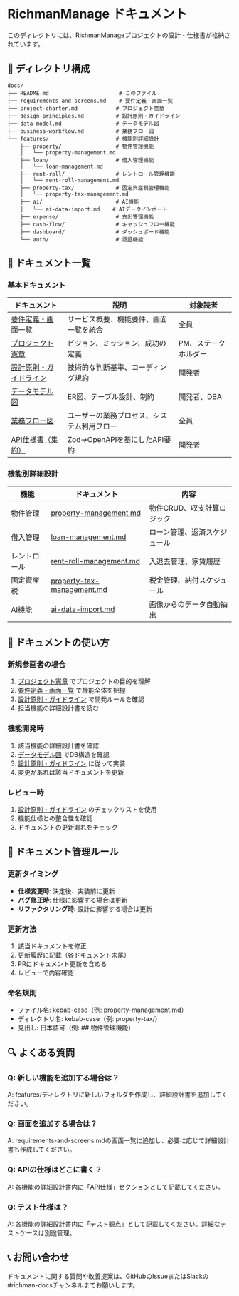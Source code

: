 # RichmanManage ドキュメント

このディレクトリには、RichmanManageプロジェクトの設計・仕様書が格納されています。

## 📁 ディレクトリ構成

```
docs/
├── README.md                      # このファイル
├── requirements-and-screens.md    # 要件定義・画面一覧
├── project-charter.md            # プロジェクト憲章
├── design-principles.md          # 設計原則・ガイドライン
├── data-model.md                 # データモデル図
├── business-workflow.md          # 業務フロー図
└── features/                     # 機能別詳細設計
    ├── property/                 # 物件管理機能
    │   └── property-management.md
    ├── loan/                     # 借入管理機能
    │   └── loan-management.md
    ├── rent-roll/                # レントロール管理機能
    │   └── rent-roll-management.md
    ├── property-tax/             # 固定資産税管理機能
    │   └── property-tax-management.md
    ├── ai/                       # AI機能
    │   └── ai-data-import.md    # AIデータインポート
    ├── expense/                  # 支出管理機能
    ├── cash-flow/                # キャッシュフロー機能
    ├── dashboard/                # ダッシュボード機能
    └── auth/                     # 認証機能
```

## 📖 ドキュメント一覧

### 基本ドキュメント

| ドキュメント                                        | 説明                                       | 対象読者             |
| --------------------------------------------------- | ------------------------------------------ | -------------------- |
| [要件定義・画面一覧](./requirements-and-screens.md) | サービス概要、機能要件、画面一覧を統合     | 全員                 |
| [プロジェクト憲章](./project-charter.md)            | ビジョン、ミッション、成功の定義           | PM、ステークホルダー |
| [設計原則・ガイドライン](./design-principles.md)    | 技術的な判断基準、コーディング規約         | 開発者               |
| [データモデル図](./data-model.md)                   | ER図、テーブル設計、制約                   | 開発者、DBA          |
| [業務フロー図](./business-workflow.md)              | ユーザーの業務プロセス、システム利用フロー | 全員                 |
| [API仕様書（集約）](./api/README.md)                | Zod→OpenAPIを基にしたAPI要約               | 開発者               |

### 機能別詳細設計

| 機能         | ドキュメント                                                                     | 内容                         |
| ------------ | -------------------------------------------------------------------------------- | ---------------------------- |
| 物件管理     | [property-management.md](./features/property/property-management.md)             | 物件CRUD、収支計算ロジック   |
| 借入管理     | [loan-management.md](./features/loan/loan-management.md)                         | ローン管理、返済スケジュール |
| レントロール | [rent-roll-management.md](./features/rent-roll/rent-roll-management.md)          | 入退去管理、家賃履歴         |
| 固定資産税   | [property-tax-management.md](./features/property-tax/property-tax-management.md) | 税金管理、納付スケジュール   |
| AI機能       | [ai-data-import.md](./features/ai/ai-data-import.md)                             | 画像からのデータ自動抽出     |

## 🚀 ドキュメントの使い方

### 新規参画者の場合

1. [プロジェクト憲章](./project-charter.md) でプロジェクトの目的を理解
2. [要件定義・画面一覧](./requirements-and-screens.md) で機能全体を把握
3. [設計原則・ガイドライン](./design-principles.md) で開発ルールを確認
4. 担当機能の詳細設計書を読む

### 機能開発時

1. 該当機能の詳細設計書を確認
2. [データモデル図](./data-model.md) でDB構造を確認
3. [設計原則・ガイドライン](./design-principles.md) に従って実装
4. 変更があれば該当ドキュメントを更新

### レビュー時

1. [設計原則・ガイドライン](./design-principles.md) のチェックリストを使用
2. 機能仕様との整合性を確認
3. ドキュメントの更新漏れをチェック

## 📝 ドキュメント管理ルール

### 更新タイミング

- **仕様変更時**: 決定後、実装前に更新
- **バグ修正時**: 仕様に影響する場合は更新
- **リファクタリング時**: 設計に影響する場合は更新

### 更新方法

1. 該当ドキュメントを修正
2. 更新履歴に記載（各ドキュメント末尾）
3. PRにドキュメント更新を含める
4. レビューで内容確認

### 命名規則

- ファイル名: kebab-case（例: property-management.md）
- ディレクトリ名: kebab-case（例: property-tax/）
- 見出し: 日本語可（例: ## 物件管理機能）

## 🔍 よくある質問

### Q: 新しい機能を追加する場合は？

A: features/ディレクトリに新しいフォルダを作成し、詳細設計書を追加してください。

### Q: 画面を追加する場合は？

A: requirements-and-screens.mdの画面一覧に追加し、必要に応じて詳細設計書も作成してください。

### Q: APIの仕様はどこに書く？

A: 各機能の詳細設計書内に「API仕様」セクションとして記載してください。

### Q: テスト仕様は？

A: 各機能の詳細設計書内に「テスト観点」として記載してください。詳細なテストケースは別途管理。

## 📞 お問い合わせ

ドキュメントに関する質問や改善提案は、GitHubのIssueまたはSlackの#richman-docsチャンネルまでお願いします。
